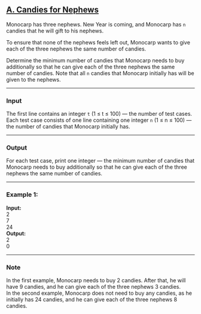## [A. Candies for Nephews](https://codeforces.com/problemset/problem/1873/A)

Monocarp has three nephews. New Year is coming, and Monocarp has `n` candies that he will gift to his nephews.

To ensure that none of the nephews feels left out, Monocarp wants to give each of the three nephews the same number of candies.

Determine the minimum number of candies that Monocarp needs to buy additionally so that he can give each of the three nephews the same number of candies. Note that all `n` candies that Monocarp initially has will be given to the nephews.

---

### Input
The first line contains an integer `t` (1 ≤ t ≤ 100) — the number of test cases.  
Each test case consists of one line containing one integer `n` (1 ≤ n ≤ 100) — the number of candies that Monocarp initially has.

---

### Output
For each test case, print one integer — the minimum number of candies that Monocarp needs to buy additionally so that he can give each of the three nephews the same number of candies.

---

### Example 1:
**Input:**  
2  
7  
24  
**Output:**  
2  
0

---

### Note
In the first example, Monocarp needs to buy 2 candies. After that, he will have 9 candies, and he can give each of the three nephews 3 candies.  
In the second example, Monocarp does not need to buy any candies, as he initially has 24 candies, and he can give each of the three nephews 8 candies.
